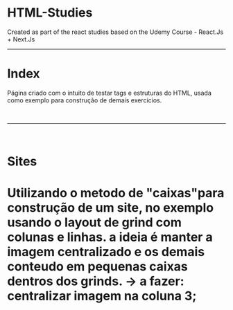 # HTML-Studies
Created as part of the react studies based on the Udemy Course - React.Js + Next.Js

<hr>
<h1>Index</h1>
<p> Página criado com o intuito de testar tags e estruturas do HTML, usada como exemplo para construção de demais exercicios. </p>
<br>
<hr>
<br>
<h1>Sites<h1>
<p>Utilizando o metodo de "caixas"para construção de um site, no exemplo usando o layout de grind com colunas e linhas. 
    a ideia é manter a imagem centralizado e os demais conteudo em pequenas caixas dentros dos grinds.
   -> a fazer: centralizar imagem na coluna 3;</p>
